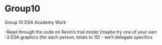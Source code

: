 # Group10
Group 10 DSA Academy Work

-Read through the code on Kevin’s trial model (maybe try one of your own
-3 EDA graphics (for each person, totals to 15) - we’ll delegate specifics


